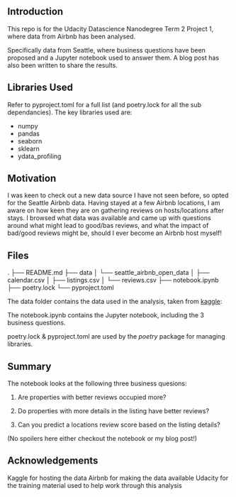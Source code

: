 ## Introduction

This repo is for the Udacity Datascience Nanodegree Term 2 Project 1, where data from Airbnb has been analysed.

Specifically data from Seattle, where business questions have been proposed and a Jupyter notebook used to answer them.
A blog post has also been written to share the results.

## Libraries Used

Refer to pyproject.toml for a full list (and poetry.lock for all the sub dependancies). The key libraries used are:
 - numpy
 - pandas
 - seaborn
 - sklearn
 - ydata_profiling

 ## Motivation
I was keen to check out a new data source I have not seen before, so opted for the Seattle Airbnb data. Having stayed at a few Airbnb locations, I am aware on how keen they are on gathering reviews on hosts/locations after stays. I browsed what data was available and came up with questions around what might lead to good/bas reviews, and what the impact of bad/good reviews might be, should I ever become an Airbnb host myself! 

 ## Files

 .
├── README.md
├── data
│   └── seattle_airbnb_open_data
│       ├── calendar.csv
│       ├── listings.csv
│       └── reviews.csv
├── notebook.ipynb
├── poetry.lock
└── pyproject.toml

The data folder contains the data used in the analysis, taken from [kaggle](https://www.kaggle.com/datasets/airbnb/seattle/):

The notebook.ipynb contains the Jupyter notebook, including the 3 business questions.

poetry.lock & pyproject.toml are used by the _poetry_ package for managing libraries.

 ## Summary

 The notebook looks at the following three business quesions:

1. Are properties with better reviews occupied more?

2. Do properties with more details in the listing have better reviews?

3. Can you predict a locations review score based on the listing details?

 (No spoilers here either checkout the notebook or my blog post!)

 ## Acknowledgements

 Kaggle for hosting the data
 Airbnb for making the data available
 Udacity for the training material used to help work through this analysis
